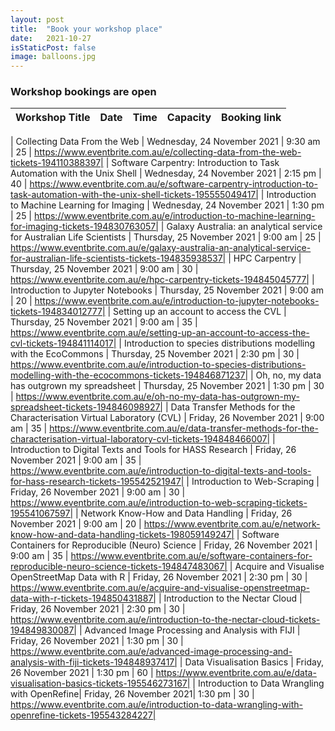 ```yaml
---
layout: post
title:  "Book your workshop place"
date:   2021-10-27
isStaticPost: false
image: balloons.jpg
---
```


### Workshop bookings are open


|Workshop Title | Date  | Time| Capacity | Booking link |
--- | --- | --- | --- |--- |

| Collecting Data From the Web | 	Wednesday, 24 November 2021 | 9:30 am	| 25	| https://www.eventbrite.com.au/e/collecting-data-from-the-web-tickets-194110388397|
| Software Carpentry: Introduction to Task Automation with the Unix Shell | Wednesday, 24 November 2021 | 2:15 pm	| 40	| https://www.eventbrite.com.au/e/software-carpentry-introduction-to-task-automation-with-the-unix-shell-tickets-195555049417|
| Introduction to Machine Learning for Imaging | Wednesday, 24 November 2021 | 1:30 pm	| 25	| https://www.eventbrite.com.au/e/introduction-to-machine-learning-for-imaging-tickets-194830763057|
| Galaxy Australia: an analytical service for Australian Life Scientists	| Thursday, 25 November 2021 | 9:00 am	| 25	| https://www.eventbrite.com.au/e/galaxy-australia-an-analytical-service-for-australian-life-scientists-tickets-194835938537|
| HPC  Carpentry	| Thursday, 25 November 2021 | 9:00 am	| 30	| https://www.eventbrite.com.au/e/hpc-carpentry-tickets-194845045777|
| Introduction to Jupyter Notebooks	| Thursday, 25 November 2021 | 9:00 am	| 20	| https://www.eventbrite.com.au/e/introduction-to-jupyter-notebooks-tickets-194834012777|
| Setting up an account to access the CVL	| Thursday, 25 November 2021 | 9:00 am	| 35	| https://www.eventbrite.com.au/e/setting-up-an-account-to-access-the-cvl-tickets-194841114017|
| Introduction to species distributions modelling with the EcoCommons	| Thursday, 25 November 2021 | 2:30 pm	| 30	| https://www.eventbrite.com.au/e/introduction-to-species-distributions-modelling-with-the-ecocommons-tickets-194846871237|
| Oh, no, my data has outgrown my spreadsheet	| Thursday, 25 November 2021 | 1:30 pm	| 30	| https://www.eventbrite.com.au/e/oh-no-my-data-has-outgrown-my-spreadsheet-tickets-194846098927|
| Data Transfer Methods for the Characterisation Virtual Laboratory (CVL)	| Friday, 26 November 2021 | 9:00 am	| 35	| https://www.eventbrite.com.au/e/data-transfer-methods-for-the-characterisation-virtual-laboratory-cvl-tickets-194848466007|
| Introduction to Digital Texts and Tools for HASS Research	| Friday, 26 November 2021 | 9:00 am	| 35	| https://www.eventbrite.com.au/e/introduction-to-digital-texts-and-tools-for-hass-research-tickets-195542521947|
| Introduction to Web-Scraping	| Friday, 26 November 2021 | 9:00 am	| 30	| https://www.eventbrite.com.au/e/introduction-to-web-scraping-tickets-195541067597|
| Network Know-How and Data Handling	| Friday, 26 November 2021 | 9:00 am	| 20	| https://www.eventbrite.com.au/e/network-know-how-and-data-handling-tickets-198059149247|
| Software Containers for Reproducible (Neuro) Science	| Friday, 26 November 2021 | 9:00 am	| 35	| https://www.eventbrite.com.au/e/software-containers-for-reproducible-neuro-science-tickets-194847483067|
| Acquire and Visualise OpenStreetMap Data with R	| Friday, 26 November 2021 | 2:30 pm	| 30	| https://www.eventbrite.com.au/e/acquire-and-visualise-openstreetmap-data-with-r-tickets-194850431887|
| Introduction to the Nectar Cloud	| Friday, 26 November 2021 | 2:30 pm	| 30	| https://www.eventbrite.com.au/e/introduction-to-the-nectar-cloud-tickets-194849830087|
| Advanced Image Processing and Analysis with FIJI | Friday, 26 November 2021 | 1:30 pm	| 30	| https://www.eventbrite.com.au/e/advanced-image-processing-and-analysis-with-fiji-tickets-194848937417|
| Data Visualisation Basics	| Friday, 26 November 2021 | 1:30 pm	| 60	| https://www.eventbrite.com.au/e/data-visualisation-basics-tickets-195546273167|
| Introduction to Data Wrangling with OpenRefine| 	Friday, 26 November 2021|  1:30 pm	| 30	| https://www.eventbrite.com.au/e/introduction-to-data-wrangling-with-openrefine-tickets-195543284227|
